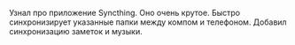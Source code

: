 Узнал про приложение Syncthing. Оно очень крутое. Быстро синхронизирует указанные папки между компом и телефоном. Добавил синхронизацию заметок и  музыки.